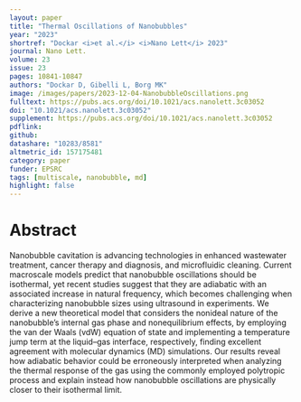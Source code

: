 ```yaml
---
layout: paper
title: "Thermal Oscillations of Nanobubbles"
year: "2023"
shortref: "Dockar <i>et al.</i> <i>Nano Lett</i> 2023"
journal: Nano Lett.
volume: 23
issue: 23
pages: 10841-10847
authors: "Dockar D, Gibelli L, Borg MK"
image: /images/papers/2023-12-04-NanobubbleOscillations.png
fulltext: https://pubs.acs.org/doi/10.1021/acs.nanolett.3c03052
doi: "10.1021/acs.nanolett.3c03052" 
supplement: https://pubs.acs.org/doi/10.1021/acs.nanolett.3c03052
pdflink: 
github:
datashare: "10283/8581"
altmetric_id: 157175481
category: paper
funder: EPSRC
tags: [multiscale, nanobubble, md]
highlight: false
---
```


# Abstract 

Nanobubble cavitation is advancing technologies in enhanced wastewater treatment, cancer therapy and diagnosis, and microfluidic cleaning. Current macroscale models predict that nanobubble oscillations should be isothermal, yet recent studies suggest that they are adiabatic with an associated increase in natural frequency, which becomes challenging when characterizing nanobubble sizes using ultrasound in experiments. We derive a new theoretical model that considers the nonideal nature of the nanobubble’s internal gas phase and nonequilibrium effects, by employing the van der Waals (vdW) equation of state and implementing a temperature jump term at the liquid–gas interface, respectively, finding excellent agreement with molecular dynamics (MD) simulations. Our results reveal how adiabatic behavior could be erroneously interpreted when analyzing the thermal response of the gas using the commonly employed polytropic process and explain instead how nanobubble oscillations are physically closer to their isothermal limit.
